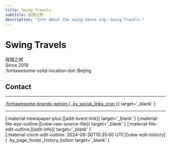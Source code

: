 ```yaml
---
title: Swing Travels
subtitle: 摇摆之旅
description: "Info about the swing dance org: Swing Travels."
---
```


# Swing Travels

摇摆之旅  
Since 2019  
:fontawesome-solid-location-dot: Beijing  


## Contact


---

 [:fontawesome-brands-weixin:{ .ky_social_links_icon }](# "摇摆之旅"){ target='_blank' }

---

<div class="ky_page_footer" markdown>
<div class="ky_page_footer_trailing" markdown="span">
[:material-newspaper-plus:][add-event-link]{ target='_blank' }
[:material-file-eye-outline:][view-raw-source-file]{ target='_blank' }
[:material-file-edit-outline:][edit-info]{ target='_blank' }
</div>
<div class="ky_page_footer_leading" markdown="span">
[:material-clock-edit-outline: 2024-06-30T10:35:00 UTC][view-edit-history]{ .ky_page_footer_history_button target='_blank' }
</div>
</div>

[add-event-link]: https://github.com/swingdance/events/issues/new?assignees=&labels=add+event&projects=&template=02-add_entity.yml&title=%5Bzh_CN%5D%20%3CName%3E&region=zh_CN&province=Beijing&city=Beijing&org_id=swing-travels "Add Event"
[view-raw-source-file]: https://github.com/swingdance/orgs/blob/main/zh_CN/swing-travels.json "View Raw Source File"
[edit-info]: https://github.com/swingdance/orgs/issues/new?assignees=&labels=update+org&projects=&template=03-update_entity.yml&title=%5Bzh_CN%5D%20Swing%20Travels&region=zh_CN&id=swing-travels&name=Swing%20Travels "Edit Info"

[view-edit-history]: https://github.com/swingdance/orgs/commits/main/zh_CN/swing-travels.json "View Edit History"
